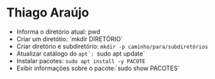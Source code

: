 # Thiago Araújo

- Informa o diretório atual: pwd
- Criar um diretótio: `mkdir DIRETÓRIO´
- Criar diretório e subdiretório: `mkdir -p caminho/para/subdiretórios`
- Atualizar catálogo do `apt´: `sudo apt update`
- Instalar pacotes: `sudo apt install -y PACOTE`
- Exibir informações sobre o pacote:`sudo show PACOTES´
